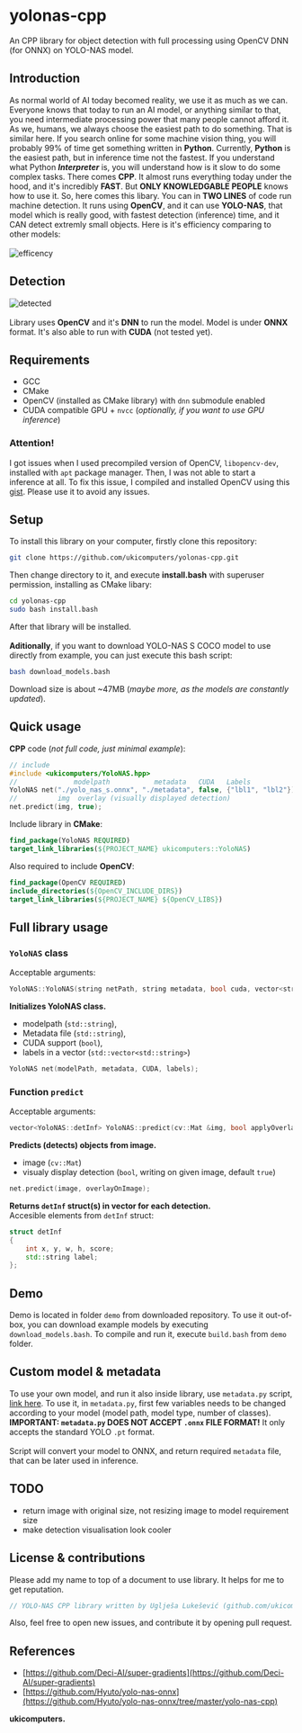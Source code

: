 # yolonas-cpp
An CPP library for object detection with full processing using OpenCV DNN (for ONNX) on YOLO-NAS model.

## Introduction
As normal world of AI today becomed reality, we use it as much as we can. Everyone knows that today to run an AI model, or anything similar to that, you need intermediate processing power that many people cannot afford it. As we, humans, we always choose the easiest path to do something. That is similar here. If you search online for some machine vision thing, you will probably 99% of time get something written in **Python**. Currently, **Python** is the easiest path, but in inference time not the fastest. If you understand what Python **_Interpreter_** is, you will understand how is it slow to do some complex tasks. There comes **CPP**. It almost runs everything today under the hood, and it's incredibly **FAST**. But **ONLY KNOWLEDGABLE PEOPLE** knows how to use it. So, here comes this libary. You can in **TWO LINES** of code run machine detection. It runs using **OpenCV**, and it can use **YOLO-NAS**, that model which is really good, with fastest detection (inference) time, and it CAN detect extremly small objects. Here is it's efficiency comparing to other models:<br><br>
![efficency](https://github.com/ukicomputers/yolonas-cpp/assets/84191191/3c991abb-e1ed-49da-9cc0-0c37fcab7fe8)

## Detection
![detected](https://github.com/ukicomputers/yolonas-cpp/assets/84191191/800d2aa9-e564-4cd5-a8c8-a38328711fbc)
<br><br>Library uses **OpenCV** and it's **DNN** to run the model. Model is under **ONNX** format. It's also able to run with **CUDA** (not tested yet).

## Requirements
- GCC
- CMake
- OpenCV (installed as CMake library) with `dnn` submodule enabled
- CUDA compatible GPU + `nvcc` (_optionally, if you want to use GPU inference_)
### Attention!
I got issues when I used precompiled version of OpenCV, `libopencv-dev`, installed with `apt` package manager. Then, I was not able to start a inference at all. To fix this issue, I compiled and installed OpenCV using this [gist](https://gist.github.com/ukicomputers/e559854ac0b4fba7ea722722f96d5fbf). Please use it to avoid any issues.

## Setup
To install this library on your computer, firstly clone this repository:
```bash
git clone https://github.com/ukicomputers/yolonas-cpp.git
```
Then change directory to it, and execute **install.bash** with superuser permission, installing as CMake libary:
```bash
cd yolonas-cpp
sudo bash install.bash
```
After that library will be installed.<br><br>**Aditionally**, if you want to download YOLO-NAS S COCO model to use directly from example, you can just execute this bash script:
```bash
bash download_models.bash
```
Download size is about ~47MB (_maybe more, as the models are constantly updated_).

## Quick usage
**CPP** code (_not full code, just minimal example_):
```cpp
// include
#include <ukicomputers/YoloNAS.hpp>
//              modelpath           metadata   CUDA   Labels
YoloNAS net("./yolo_nas_s.onnx", "./metadata", false, {"lbl1", "lbl2"});
//          img  overlay (visually displayed detection)
net.predict(img, true);
```
Include library in **CMake**:
```cmake
find_package(YoloNAS REQUIRED)
target_link_libraries(${PROJECT_NAME} ukicomputers::YoloNAS)
```
Also required to include **OpenCV**:
```cmake
find_package(OpenCV REQUIRED)
include_directories(${OpenCV_INCLUDE_DIRS})
target_link_libraries(${PROJECT_NAME} ${OpenCV_LIBS})
```

## Full library usage
### `YoloNAS` class
Acceptable arguments:
```cpp
YoloNAS::YoloNAS(string netPath, string metadata, bool cuda, vector<string> lbls)
```
**Initializes YoloNAS class.**
- modelpath (`std::string`),
- Metadata file (`std::string`),
- CUDA support (`bool`),
- labels in a vector (`std::vector<std::string>`)
```cpp
YoloNAS net(modelPath, metadata, CUDA, labels);
```
### Function `predict`
Acceptable arguments:
```cpp
vector<YoloNAS::detInf> YoloNAS::predict(cv::Mat &img, bool applyOverlayOnImage)
```
**Predicts (detects) objects from image.**
- image (`cv::Mat`)
- visualy display detection (`bool`, writing on given image, default `true`)
```cpp
net.predict(image, overlayOnImage);
```
**Returns `detInf` struct(s) in vector for each detection.** <br>
Accesible elements from `detInf` struct:
```cpp
struct detInf
{
    int x, y, w, h, score;
    std::string label;
};
```

## Demo
Demo is located in folder `demo` from downloaded repository. To use it out-of-box, you can download example models by executing `download_models.bash`. To compile and run it, execute `build.bash` from `demo` folder.

## Custom model & metadata
To use your own model, and run it also inside library, use `metadata.py` script, [link here](https://github.com/ukicomputers/yolonas-cpp/blob/main/metadata.py). To use it, in `metadata.py`, first few variables needs to be changed according to your model (model path, model type, number of classes). **IMPORTANT: `metadata.py` DOES NOT ACCEPT `.onnx` FILE FORMAT!** It only accepts the standard YOLO `.pt` format.<br><br>Script will convert your model to ONNX, and return required `metadata` file, that can be later used in inference.

## TODO
- return image with original size, not resizing image to model requirement size
- make detection visualisation look cooler

## License & contributions
Please add my name to top of a document to use library. It helps for me to get reputation.
```cpp
// YOLO-NAS CPP library written by Uglješa Lukešević (github.com/ukicomputers)
```
Also, feel free to open new issues, and contribute it by opening pull request.

## References
- [https://github.com/Deci-AI/super-gradients](https://github.com/Deci-AI/super-gradients)
- [https://github.com/Hyuto/yolo-nas-onnx](https://github.com/Hyuto/yolo-nas-onnx/tree/master/yolo-nas-cpp)

**ukicomputers.**